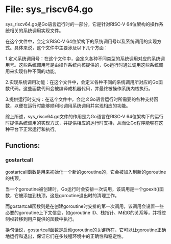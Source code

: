 # File: sys_riscv64.go

sys_riscv64.go是Go语言运行时的一部分，它是针对RISC-V 64位架构的操作系统相关的系统调用实现文件。

在这个文件中，会定义RISC-V 64位架构下的系统调用号以及系统调用的实现方式。具体来说，这个文件中主要涉及以下几个方面：

1.定义系统调用号：在这个文件中，会定义各种不同类型的系统调用对应的系统调用号。这些系统调用号是由操作系统内核提供的，Go运行时通过调用这些系统调用来实现各种不同的功能。

2.实现系统调用功能：在这个文件中，会定义各种不同的系统调用所对应的Go函数代码。这些函数代码会被编译成机器代码，并最终被操作系统内核执行。

3.提供运行时支持：在这个文件中，会定义Go语言运行时所需要的各种支持函数，以便在运行时能够顺利地调用系统调用并实现相应的功能。

综上所述，sys_riscv64.go文件的作用是为Go语言在RISC-V 64位架构下的运行时提供系统调用的实现方式，并提供相应的运行时支持，从而让Go程序能够在这种平台下正常运行和执行。

## Functions:

### gostartcall

gostartcall函数是用来初始化一个新的goroutine的，它会被加入到新的goroutine的栈顶。

当一个goroutine被创建时，Go运行时会安排一次调用，该调用是一个goexit()函数，它被添加到栈顶，这是goroutine退出时的清理工作。

而gostartcall函数则是在创建goroutine时安排的第一次调用，该调用会设置一些必要的goroutine上下文信息，如goroutine ID、栈指针、M和G的关系等，并将控制权转移到用户提供的函数中执行。

换句话说，gostartcall函数是启动goroutine的关键所在，它可以让goroutine正确地运行和退出，保证它们在多线程环境中的正确性和稳定性。



